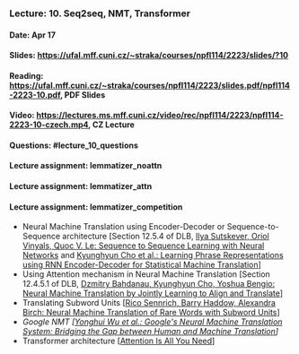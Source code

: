 ### Lecture: 10. Seq2seq, NMT, Transformer
#### Date: Apr 17
#### Slides: https://ufal.mff.cuni.cz/~straka/courses/npfl114/2223/slides/?10
#### Reading: https://ufal.mff.cuni.cz/~straka/courses/npfl114/2223/slides.pdf/npfl114-2223-10.pdf, PDF Slides
#### Video: https://lectures.ms.mff.cuni.cz/video/rec/npfl114/2223/npfl114-2223-10-czech.mp4, CZ Lecture
#### Questions: #lecture_10_questions
#### Lecture assignment: lemmatizer_noattn
#### Lecture assignment: lemmatizer_attn
#### Lecture assignment: lemmatizer_competition

- Neural Machine Translation using Encoder-Decoder or Sequence-to-Sequence architecture [Section 12.5.4 of DLB, [Ilya Sutskever, Oriol Vinyals, Quoc V. Le: Sequence to Sequence Learning with Neural Networks](https://arxiv.org/abs/1409.3215) and [Kyunghyun Cho et al.: Learning Phrase Representations using RNN Encoder-Decoder for Statistical Machine Translation](https://arxiv.org/abs/1406.1078)]
- Using Attention mechanism in Neural Machine Translation [Section 12.4.5.1 of DLB, [Dzmitry Bahdanau, Kyunghyun Cho, Yoshua Bengio: Neural Machine Translation by Jointly Learning to Align and Translate](https://arxiv.org/abs/1409.0473)]
- Translating Subword Units [[Rico Sennrich, Barry Haddow, Alexandra Birch: Neural Machine Translation of Rare Words with Subword Units](https://arxiv.org/abs/1508.07909)]
- _Google NMT [[Yonghui Wu et al.: Google's Neural Machine Translation System: Bridging the Gap between Human and Machine Translation](https://arxiv.org/abs/1609.08144)]_
- Transformer architecture [[Attention Is All You Need](https://arxiv.org/abs/1706.03762)]
